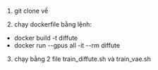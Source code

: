 1. git clone về

2. chạy dockerfile bằng lệnh:
- docker build -t diffute
- docker run --gpus all -it --rm diffute

3. chạy bằng 2 file train_diffute.sh và train_vae.sh